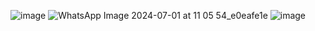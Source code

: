 ![image](https://github.com/Vansh-Narang/11212520/assets/102366482/fa9be91f-56cc-4c4b-b497-8055fbddd0d0)
![WhatsApp Image 2024-07-01 at 11 05 54_e0eafe1e](https://github.com/Vansh-Narang/11212520/assets/102366482/a81a1767-8366-4bf8-ba7b-1becf78507e2)
![image](https://github.com/Vansh-Narang/11212520/assets/102366482/5fe9a4e6-c79b-4493-b6d6-af8665e95651)
